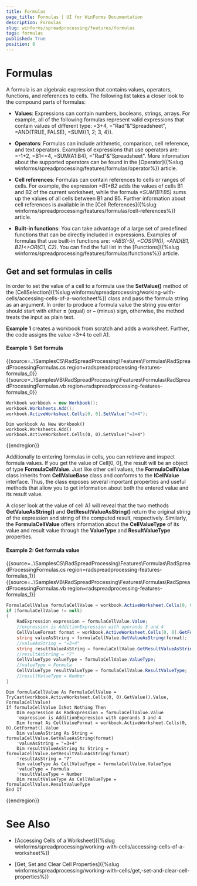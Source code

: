```yaml
---
title: Formulas
page_title: Formulas | UI for WinForms Documentation
description: Formulas
slug: winforms/spreadprocessing/features/formulas
tags: formulas
published: True
position: 0
---
```


# Formulas



A formula is an algebraic expression that contains values, operators, functions, and references to cells. The following list takes a closer look to the compound parts of formulas:
      

* __Values__: Expressions can contain numbers, booleans, strings, arrays. For example, all of the following formulas represent valid expressions that contain values of different type: =3+4, ="Rad"&"Spreadsheet", =AND(TRUE, FALSE), =SUM({1, 2; 3, 4}).
          

* __Operators__: Formulas can include arithmetic, comparison, cell reference, and text operators. Examples of expressions that use operators are:          =-1+2, =B1<=4, =SUM(A1:B4), ="Rad"&"Spreadsheet". More information about the supported operators can be found in the [Operator]({%slug winforms/spreadprocessing/features/formulas/operator%}) article.
          

* __Cell references__: Formulas can contain references to cells or ranges of cells. For example, the expression *=B1+B2* adds the values of cells B1 and B2 of the current worksheet, while the formula *=SUM(B1:B5)* sums up the values of all cells between B1 and B5. Further information about cell references is available in the [Cell References]({%slug winforms/spreadprocessing/features/formulas/cell-references%}) article.
          

* __Built-in functions__: You can take advantage of a large set of predefined functions that can be directly included in expressions. Examples of formulas that use built-in functions are: *=ABS(-5), =COS(PI()), =AND(B1, B2)<>OR(C1, C2)*. You can find the full list in the [Functions]({%slug winforms/spreadprocessing/features/formulas/functions%}) article.
          

## Get and set formulas in cells

In order to set the value of a cell to a formula use the __SetValue()__ method of the [CellSelection]({%slug winforms/spreadprocessing/working-with-cells/accessing-cells-of-a-worksheet%}) class and pass the formula string as an argument. In order to produce a formula value the string you enter should start with either __=__ (equal) or __–__ (minus) sign, otherwise, the method treats the input as plain text.
        

__Example 1__ creates a workbook from scratch and adds a worksheet. Further, the code assigns the value =3+4 to cell A1.

#### Example 1: Set formula

{{source=..\SamplesCS\RadSpreadProcessing\Features\Formulas\RadSpreadProcessingFormulas.cs region=radspreadprocessing-features-formulas_0}} 
{{source=..\SamplesVB\RadSpreadProcessing\Features\Formulas\RadSpreadProcessingFormulas.vb region=radspreadprocessing-features-formulas_0}} 

````C#
Workbook workbook = new Workbook();
workbook.Worksheets.Add();
workbook.ActiveWorksheet.Cells[0, 0].SetValue("=3+4");

````
````VB.NET
Dim workbook As New Workbook()
workbook.Worksheets.Add()
workbook.ActiveWorksheet.Cells(0, 0).SetValue("=3+4")

````

{{endregion}} 

Additionally to entering formulas in cells, you can retrieve and inspect formula values. If you get the value of Cell[0, 0], the result will be an object of type __FormulaCellValue__. Just like other cell values, the __FormulaCellValue__ class inherits from __CellValueBase__ class and conforms to the __ICellValue__ interface. Thus, the class exposes several important properties and useful methods that allow you to get information about both the entered value and its result value.
        

A closer look at the value of cell A1 will reveal that the two methods __GetValueAsString()__ and __GetResultValueAsString()__ return the original string of the expression and string of the computed result, respectively. Similarly, the __FormulaCellValue__ offers information about the __CellValueType__ of its value and result value through the __ValueType__ and __ResultValueType__ properties.
       
#### Example 2: Get formula value

{{source=..\SamplesCS\RadSpreadProcessing\Features\Formulas\RadSpreadProcessingFormulas.cs region=radspreadprocessing-features-formulas_1}} 
{{source=..\SamplesVB\RadSpreadProcessing\Features\Formulas\RadSpreadProcessingFormulas.vb region=radspreadprocessing-features-formulas_1}} 

````C#
FormulaCellValue formulaCellValue = workbook.ActiveWorksheet.Cells[0, 0].GetValue().Value as FormulaCellValue;
if (formulaCellValue != null)
{
    RadExpression expression = formulaCellValue.Value;
    //expression is AdditionExpression with operands 3 and 4
    CellValueFormat format = workbook.ActiveWorksheet.Cells[0, 0].GetFormat().Value;
    string valueAsString = formulaCellValue.GetValueAsString(format);
    //valueAsString = "=3+4"
    string resultValueAsString = formulaCellValue.GetResultValueAsString(format);
    //resultAsString = "7"
    CellValueType valueType = formulaCellValue.ValueType;
    //valueType = Formula
    CellValueType resultValueType = formulaCellValue.ResultValueType;
    //resultValueType = Number
}

````
````VB.NET
Dim formulaCellValue As FormulaCellValue = TryCast(workbook.ActiveWorksheet.Cells(0, 0).GetValue().Value, FormulaCellValue)
If formulaCellValue IsNot Nothing Then
    Dim expression As RadExpression = formulaCellValue.Value
    'expression is AdditionExpression with operands 3 and 4
    Dim format As CellValueFormat = workbook.ActiveWorksheet.Cells(0, 0).GetFormat().Value
    Dim valueAsString As String = formulaCellValue.GetValueAsString(format)
    'valueAsString = "=3+4"
    Dim resultValueAsString As String = formulaCellValue.GetResultValueAsString(format)
    'resultAsString = "7"
    Dim valueType As CellValueType = formulaCellValue.ValueType
    'valueType = Formula
    'resultValueType = Number
    Dim resultValueType As CellValueType = formulaCellValue.ResultValueType
End If

````

{{endregion}} 

# See Also

 * [Accessing Cells of a Worksheet]({%slug winforms/spreadprocessing/working-with-cells/accessing-cells-of-a-worksheet%})

 * [Get, Set and Clear Cell Properties]({%slug winforms/spreadprocessing/working-with-cells/get,-set-and-clear-cell-properties%})
